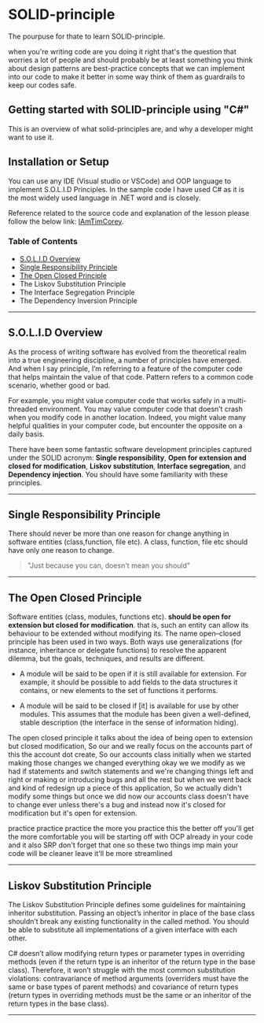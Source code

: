 # SOLID-principle

The pourpuse for thate to learn SOLID-principle.

when you're writing code are you doing it right that's the question that worries a lot of people and should probably be at least something you think about design patterns are best-practice concepts that we can implement into our code to make it better in some way think of them as guardrails to keep our codes safe.

## Getting started with SOLID-principle using "C#"

This is an overview of what solid-principles are, and why a developer might want to use it.

## Installation or Setup

You can use any IDE (Visual studio or VSCode) and OOP language to implement S.O.L.I.D Principles. In the sample code I
have used C# as it is the most widely used language in .NET word and is closely.

Reference related to the source code and explanation of the lesson please follow the below link:
[IAmTimCorey](https://www.youtube.com/user/IAmTimCorey/videos "The best easy videos for developers").

### Table of Contents

- [S.O.L.I.D Overview](https://github.com/mmousa8189/SOLID-principle/blob/master/README.md#solid-overview)
- [Single Responsibility Principle](https://github.com/mmousa8189/SOLID-principle/blob/master/README.md#single-responsibility-principle)
- [The Open Closed Principle](https://github.com/mmousa8189/SOLID-principle/blob/master/README.md#the-open-closed-principle)
- The Liskov Substitution Principle
- The Interface Segregation Principle
- The Dependency Inversion Principle

-------------------------------------------------------------

## S.O.L.I.D Overview

As the process of writing software has evolved from the theoretical realm into a true engineering discipline, a number of principles have emerged. And when I say principle, I’m referring to a feature of the computer code that helps maintain the value of that code. Pattern refers to a common code scenario, whether good or bad.

For example, you might value computer code that works safely in a multi-threaded environment. You may value computer code that doesn’t crash when you modify code in another location. Indeed, you might value many helpful qualities in your computer code, but encounter the opposite on a daily basis.

There have been some fantastic software development principles captured under the SOLID acronym:
 **Single responsibility**, **Open for extension and closed for modification**, **Liskov substitution**, **Interface segregation**, and **Dependency injection**. You should have some familiarity with these principles.

-------------------------------------------------------------

## Single Responsibility Principle

There should never be more than one reason for change anything in software entities (class,function, file etc). A class, function, file etc should have only one reason to change.
> "Just because you can, doesn't mean you should"  

-------------------------------------------------------------

## The Open Closed Principle

Software entities (class, modules, functions etc).
**should be open for extension but closed for modification**.
that is, such an entity can allow its behaviour to be extended without modifying its.
The name open–closed principle has been used in two ways. Both ways use generalizations (for instance, inheritance or delegate functions) to resolve the apparent dilemma, but the goals, techniques, and results are different.

- A module will be said to be open if it is still available for extension. For example, it should be possible to add fields to the data structures it contains, or new elements to the set of functions it performs.

- A module will be said to be closed if [it] is available for use by other modules. This assumes that the module has been given a well-defined, stable description (the interface in the sense of information hiding).

The open closed principle
it talks about the idea of being open to extension but closed modification,
So our and we really focus on the accounts part of this the account dot create,
So our accounts class initially when we started making those changes we changed everything okay we we modify as we had if statements and switch statements and we're changing things left and right or making or introducing bugs and all the rest but when we went back and kind of redesign up a piece of this application,
So we actually didn't modify some things but once we did now our accounts class doesn't have to change ever unless there's a bug and instead now it's closed for modification but it's open for extension.

practice practice practice the more you practice this the better off you'll get the more comfortable you will be starting off with OCP already in your code and it also SRP don't forget that one so these two things imp main your code will be cleaner leave it'll be more streamlined

-------------------------------------------------------------

## Liskov Substitution Principle

The Liskov Substitution Principle defines some guidelines for maintaining inheritor substitution. Passing an object’s inheritor in place of the base class shouldn’t break any existing functionality in the called method. You should be able to substitute all implementations of a given interface with each other.

C# doesn’t allow modifying return types or parameter types in overriding methods (even if the return type is an inheritor of the return type in the base class). Therefore, it won’t struggle with the most common substitution violations: contravariance of method arguments (overriders must have the same or base types of parent methods) and covariance of return types (return types in overriding methods must be the same or an inheritor of the return types in the base class).

-------------------------------------------------------------
